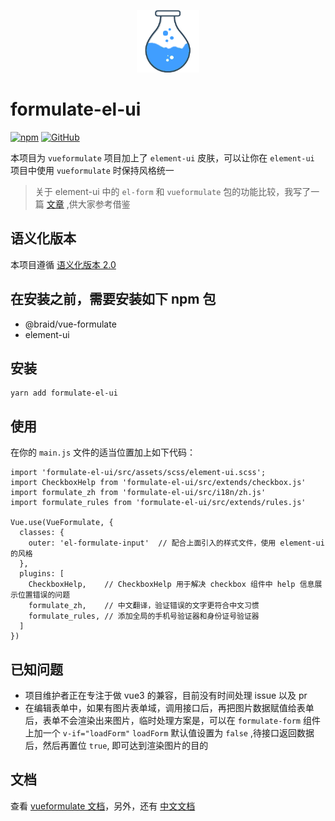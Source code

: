<p align="center"><img width="100" src="./public/logo.png" alt="VueFormulate"></p>

# formulate-el-ui

<a href="https://www.npmjs.com/package/formulate-el-ui"><img alt="npm" src="https://img.shields.io/npm/v/formulate-el-ui"></a>
<a href="https://github.com/tu6ge/formulate-el-ui"><img alt="GitHub" src="https://img.shields.io/github/license/tu6ge/formulate-el-ui"></a>

本项目为 `vueformulate` 项目加上了 `element-ui` 皮肤，可以让你在 `element-ui` 项目中使用 `vueformulate` 时保持风格统一

> 关于 element-ui 中的 `el-form` 和 `vueformulate` 包的功能比较，我写了一篇 [文章](https://learnku.com/vuejs/t/58162) ,供大家参考借鉴

## 语义化版本

本项目遵循 [语义化版本 2.0](https://semver.org/lang/zh-CN/) 

## 在安装之前，需要安装如下 npm 包

- @braid/vue-formulate
- element-ui

## 安装

```
yarn add formulate-el-ui
```

## 使用

在你的 `main.js` 文件的适当位置加上如下代码：
```
import 'formulate-el-ui/src/assets/scss/element-ui.scss';
import CheckboxHelp from 'formulate-el-ui/src/extends/checkbox.js'
import formulate_zh from 'formulate-el-ui/src/i18n/zh.js'
import formulate_rules from 'formulate-el-ui/src/extends/rules.js'

Vue.use(VueFormulate, {
  classes: {
    outer: 'el-formulate-input'  // 配合上面引入的样式文件，使用 element-ui 的风格
  },
  plugins: [
    CheckboxHelp,    // CheckboxHelp 用于解决 checkbox 组件中 help 信息展示位置错误的问题
    formulate_zh,    // 中文翻译，验证错误的文字更符合中文习惯
    formulate_rules, // 添加全局的手机号验证器和身份证号验证器
  ] 
})
```

## 已知问题

- 项目维护者正在专注于做 vue3 的兼容，目前没有时间处理 issue 以及 pr
- 在编辑表单中，如果有图片表单域，调用接口后，再把图片数据赋值给表单后，表单不会渲染出来图片，临时处理方案是，可以在 `formulate-form` 组件上加一个 `v-if="loadForm"` `loadForm` 默认值设置为 `false` ,待接口返回数据后，然后再置位 `true`, 即可达到渲染图片的目的

## 文档

查看 [vueformulate 文档](https://vueformulatecom-braid.vercel.app/)，另外，还有 [中文文档](https://tu6ge.github.io/vueformulate.com/)

